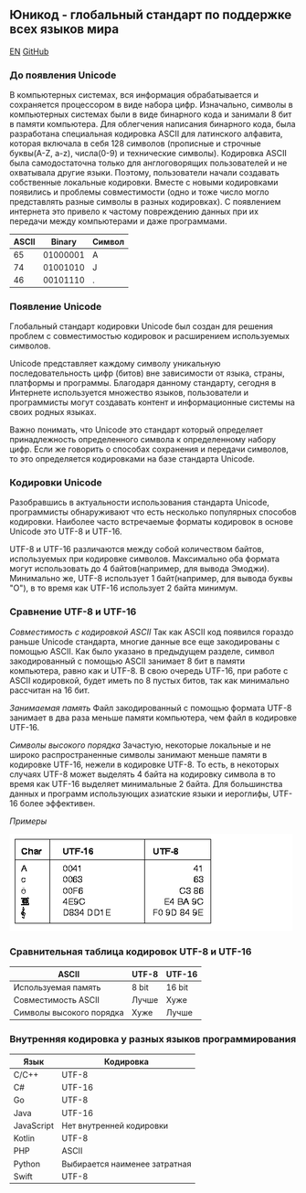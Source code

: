 ## Юникод - глобальный стандарт по поддержке всех языков мира

[EN](https://mirzhana.github.io/encodings/index_eng)   [GitHub](https://github.com/Mirzhana/encodings/)

### До появления **Unicode**

В компьютерных системах, вся информация обрабатывается и сохраняется процессором в
виде набора цифр. Изначально, символы в компьютерных системах были в виде бинарного кода и занимали 8 бит в памяти компьютера. Для облегчения написания бинарного кода, была разработана специальная кодировка ASCII для латинского алфавита, которая включала в себя 128 символов (прописные и строчные буквы(A-Z, a-z), числа(0-9) и технические символы). Кодировка ASCII была самодостаточна только для англоговорящих пользователей и не охватывала другие языки. Поэтому, пользователи начали создавать собственные локальные кодировки. 
Вместе с новыми кодировками появились и проблемы совместимости (одно и тоже число могло представлять разные символы в разных кодировках). С появлением интернета это привело к частому повреждению данных при их передачи между компьютерами и даже программами.


 ASCII| Binary    | Символ
------| ---------| ----
65| 01000001|A
74| 01001010 |J
46| 00101110 |.


### Появление **Unicode**

Глобальный стандарт кодировки Unicode был создан для решения проблем с совместимостью кодировок и расширением используемых символов. 

Unicode представляет каждому символу уникальную последовательность цифр (битов) вне зависимости от языка, страны, платформы и программы. Благодаря данному стандарту, сегодня в Интернете используется множество языков, пользователи и программисты могут создавать контент и информационные системы на своих родных языках. 

Важно понимать, что Unicode это стандарт который определяет принадлежность определенного символа к определенному набору цифр. Если же говорить о способах сохранения и передачи символов, то это определяется кодировками на базе стандарта Unicode.

### Кодировки **Unicode**

Разобравшись в актуальности использования стандарта Unicode, программисты обнаруживают что есть несколько популярных способов кодировки. Наиболее часто встречаемые форматы кодировок в основе Unicode это UTF-8 и UTF-16.

UTF-8 и UTF-16 различаются между собой количеством байтов, используемых при кодировке символов. Максимально оба формата могут использовать до 4 байтов(например, для вывода Эмоджи). Минимально же, UTF-8 использует 1 байт(например, для вывода буквы "О"), в то время как UTF-16 использует 2 байта минимум.

### Сравнение **UTF-8** и **UTF-16**

_Совместимость с кодировкой  ASCII_
Так как ASCII код появился гораздо раньше Unicode стандарта, многие данные все еще закодированы с помощью ASCII. Как было указано в предыдущем разделе, символ закодированный с помощью ASCII занимает 8 бит в памяти компьютера, равно как и UTF-8. В свою очередь UTF-16, при работе с ASCII кодировкой, будет иметь по 8 пустых битов, так как минимально рассчитан на 16 бит. 

_Занимаемая память_
Файл закодированный с помощью формата UTF-8 занимает в два раза меньше памяти компьютера, чем файл в кодировке UTF-16. 

_Символы высокого порядка_
Зачастую, некоторые локальные и не широко распространенные символы занимают меньше памяти в кодировке UTF-16, нежели в кодировке UTF-8. То есть, в некоторых случаях UTF-8 может выделять 4 байта на кодировку символа в то время как UTF-16 выделяет минимальные 2 байта. Для большинства данных и программ использующих азиатские языки и иероглифы, UTF-16 более эффективен.

_Примеры_

![alt text](https://github.com/Mirzhana/encodings/blob/master/img/example.jpg?raw=true " ")



### Сравнительная таблица кодировок **UTF-8** и **UTF-16**
 ASCII             | UTF-8    | UTF-16
-------------------| ---------| ----
Используемая память| 8 bit |16 bit
Совместимость ASCII| Лучше |Хуже
Символы высокого порядка| Хуже |Лучше



### Внутренняя кодировка у разных языков программирования
 Язык             | Кодировка   
-------------------| ---------
C/C++| UTF-8
C#		|UTF-16
Go	|	UTF-8
Java	|	 UTF-16
JavaScript |	Нет внутренней кодировки
Kotlin	|	UTF-8
PHP		| ASCII
Python	| Выбирается наименее затратная
Swift	|	UTF-8



